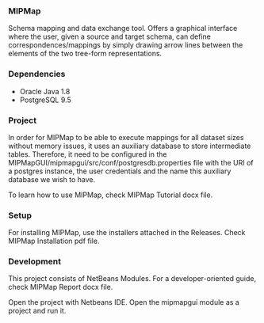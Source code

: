 ### MIPMap
Schema mapping and data exchange tool. Offers a graphical interface where the user, given a source and target schema, can define correspondences/mappings by simply drawing arrow lines between the elements of the two tree-form representations.

### Dependencies
-   Oracle Java 1.8
-   PostgreSQL 9.5

### Project
In order for MIPMap to be able to execute mappings for all dataset sizes without memory issues, it uses an auxiliary database to store intermediate tables. Therefore, it need to be configured in the MIPMapGUI/mipmapgui/src/conf/postgresdb.properties file with the URI of a postgres instance, the user credentials and the name this auxiliary database we wish to have.

To learn how to use MIPMap, check MIPMap Tutorial docx file.

### Setup
For installing MIPMap, use the installers attached in the Releases. Check MIPMap Installation pdf file.

### Development
This project consists of NetBeans Modules. For a developer-oriented guide, check MIPMap Report docx file.

Open the project with Netbeans IDE. Open the mipmapgui module as a project and run it.


